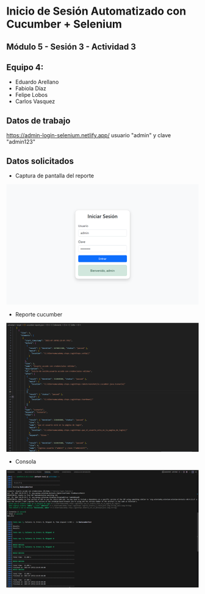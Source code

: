 # Inicio de Sesión Automatizado con Cucumber + Selenium

## Módulo 5 - Sesión 3 - Actividad 3

## Equipo 4: 
- Eduardo Arellano
- Fabiola Díaz
- Felipe Lobos
- Carlos Vasquez

## Datos de trabajo

https://admin-login-selenium.netlify.app/
usuario "admin" y clave "admin123"

## Datos solicitados

- Captura de pantalla del reporte

![Screenshot del escenario](./screenshots/Usuario_accede_con_credenciales_v_lidas.png)

- Reporte cucumber

![Screenshot del reporte](./screenshots/reporte_cucumber.png)

- Consola

![Screenshot de consola](./screenshots/consola.png)





